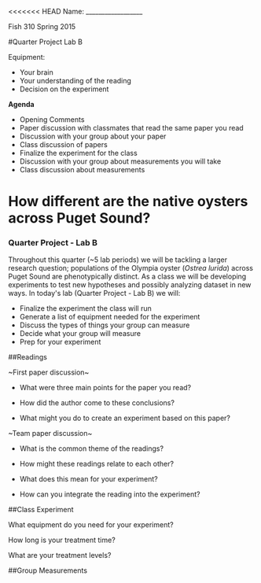 <<<<<<< HEAD
Name: __________________

Fish 310 Spring 2015

#Quarter Project Lab B

Equipment:

- Your brain
- Your understanding of the reading
- Decision on the experiment

**Agenda**

- Opening Comments
- Paper discussion with classmates that read the same paper you read
- Discussion with your group about your paper
- Class discussion of papers
- Finalize the experiment for the class
- Discussion with your group about measurements you will take
- Class discussion about measurements

# How different are the native oysters across Puget Sound?
### Quarter Project - Lab B

Throughout this quarter (~5 lab periods) we will be tackling a larger research question; populations of the Olympia oyster (_Ostrea lurida_) across Puget Sound are phenotypically  distinct. As a class we will be developing experiments to test new hypotheses and possibly analyzing dataset in new ways.  In today's lab (Quarter Project - Lab B) we will: 


- Finalize the experiment the class will run
- Generate a list of equipment needed for the experiment
- Discuss the types of things your group can measure
- Decide what your group will measure
- Prep for your experiment



##Readings

~First paper discussion~

- What were three main points for the paper you read?

- How did the author come to these conclusions? 

- What might you do to create an experiment based on this paper?

~Team paper discussion~

- What is the common theme of the readings?

- How might these readings relate to each other?

- What does this mean for your experiment?

- How can you integrate the reading into the experiment?


##Class Experiment

What equipment do you need for your experiment? 

How long is your treatment time?

What are your treatment levels?

##Group Measurements

